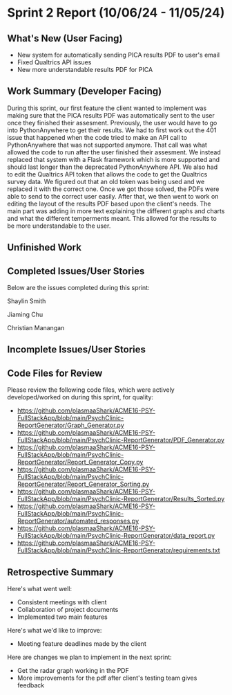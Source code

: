 # Sprint 2 Report (10/06/24 - 11/05/24)

## What's New (User Facing)
 * New system for automatically sending PICA results PDF to user's email
 * Fixed Qualtrics API issues
 * New more understandable results PDF for PICA
 
## Work Summary (Developer Facing)
During this sprint, our first feature the client wanted to implement was making sure that the PICA results PDF was automatically sent to the user once they finished their assesment. Previously, the user would have to go into PythonAnywhere to get their results. We had to first work out the 401 issue that happened when the code tried to make an API call to PythonAnywhere that was not supported anymore. That call was what allowed the code to run after the user finished their assesment. We instead replaced that system with a Flask framework which is more supported and should last longer than the deprecated PythonAnywhere API. We also had to edit the Qualtrics API token that allows the code to get the Qualtrics survey data. We figured out that an old token was being used and we replaced it with the correct one. Once we got those solved, the PDFs were able to send to the correct user easily. After that, we then went to work on editing the layout of the results PDF based upon the client's needs. The main part was adding in more text explaining the different graphs and charts and what the different temperments meant. This allowed for the results to be more understandable to the user.
## Unfinished Work


## Completed Issues/User Stories
Below are the issues completed during this sprint:

Shaylin Smith


Jiaming Chu


Christian Manangan


## Incomplete Issues/User Stories


## Code Files for Review
Please review the following code files, which were actively developed/worked on during this sprint, for quality:
  * https://github.com/plasmaaShark/ACME16-PSY-FullStackApp/blob/main/PsychClinic-ReportGenerator/Graph_Generator.py
  * https://github.com/plasmaaShark/ACME16-PSY-FullStackApp/blob/main/PsychClinic-ReportGenerator/PDF_Generator.py
  * https://github.com/plasmaaShark/ACME16-PSY-FullStackApp/blob/main/PsychClinic-ReportGenerator/Report_Generator_Copy.py
  * https://github.com/plasmaaShark/ACME16-PSY-FullStackApp/blob/main/PsychClinic-ReportGenerator/Report_Generator_Sorting.py
  * https://github.com/plasmaaShark/ACME16-PSY-FullStackApp/blob/main/PsychClinic-ReportGenerator/Results_Sorted.py
  * https://github.com/plasmaaShark/ACME16-PSY-FullStackApp/blob/main/PsychClinic-ReportGenerator/automated_responses.py
  * https://github.com/plasmaaShark/ACME16-PSY-FullStackApp/blob/main/PsychClinic-ReportGenerator/data_report.py
  * https://github.com/plasmaaShark/ACME16-PSY-FullStackApp/blob/main/PsychClinic-ReportGenerator/requirements.txt

## Retrospective Summary
Here's what went well:
  * Consistent meetings with client
  * Collaboration of project documents
  * Implemented two main features
 
Here's what we'd like to improve:
   * Meeting feature deadlines made by the client
  
Here are changes we plan to implement in the next sprint:
   * Get the radar graph working in the PDF
   * More improvements for the pdf after client's testing team gives feedback
